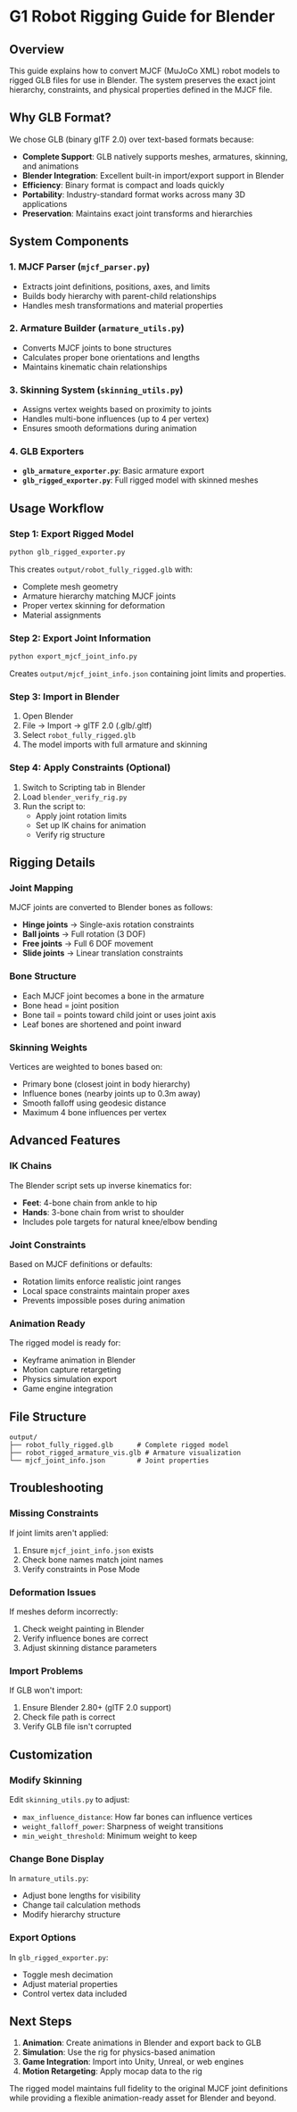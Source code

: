 # G1 Robot Rigging Guide for Blender

## Overview

This guide explains how to convert MJCF (MuJoCo XML) robot models to rigged GLB files for use in Blender. The system preserves the exact joint hierarchy, constraints, and physical properties defined in the MJCF file.

## Why GLB Format?

We chose GLB (binary glTF 2.0) over text-based formats because:
- **Complete Support**: GLB natively supports meshes, armatures, skinning, and animations
- **Blender Integration**: Excellent built-in import/export support in Blender
- **Efficiency**: Binary format is compact and loads quickly
- **Portability**: Industry-standard format works across many 3D applications
- **Preservation**: Maintains exact joint transforms and hierarchies

## System Components

### 1. MJCF Parser (`mjcf_parser.py`)
- Extracts joint definitions, positions, axes, and limits
- Builds body hierarchy with parent-child relationships
- Handles mesh transformations and material properties

### 2. Armature Builder (`armature_utils.py`)
- Converts MJCF joints to bone structures
- Calculates proper bone orientations and lengths
- Maintains kinematic chain relationships

### 3. Skinning System (`skinning_utils.py`)
- Assigns vertex weights based on proximity to joints
- Handles multi-bone influences (up to 4 per vertex)
- Ensures smooth deformations during animation

### 4. GLB Exporters
- **`glb_armature_exporter.py`**: Basic armature export
- **`glb_rigged_exporter.py`**: Full rigged model with skinned meshes

## Usage Workflow

### Step 1: Export Rigged Model
```bash
python glb_rigged_exporter.py
```
This creates `output/robot_fully_rigged.glb` with:
- Complete mesh geometry
- Armature hierarchy matching MJCF joints
- Proper vertex skinning for deformation
- Material assignments

### Step 2: Export Joint Information
```bash
python export_mjcf_joint_info.py
```
Creates `output/mjcf_joint_info.json` containing joint limits and properties.

### Step 3: Import in Blender
1. Open Blender
2. File → Import → glTF 2.0 (.glb/.gltf)
3. Select `robot_fully_rigged.glb`
4. The model imports with full armature and skinning

### Step 4: Apply Constraints (Optional)
1. Switch to Scripting tab in Blender
2. Load `blender_verify_rig.py`
3. Run the script to:
   - Apply joint rotation limits
   - Set up IK chains for animation
   - Verify rig structure

## Rigging Details

### Joint Mapping
MJCF joints are converted to Blender bones as follows:
- **Hinge joints** → Single-axis rotation constraints
- **Ball joints** → Full rotation (3 DOF)
- **Free joints** → Full 6 DOF movement
- **Slide joints** → Linear translation constraints

### Bone Structure
- Each MJCF joint becomes a bone in the armature
- Bone head = joint position
- Bone tail = points toward child joint or uses joint axis
- Leaf bones are shortened and point inward

### Skinning Weights
Vertices are weighted to bones based on:
- Primary bone (closest joint in body hierarchy)
- Influence bones (nearby joints up to 0.3m away)
- Smooth falloff using geodesic distance
- Maximum 4 bone influences per vertex

## Advanced Features

### IK Chains
The Blender script sets up inverse kinematics for:
- **Feet**: 4-bone chain from ankle to hip
- **Hands**: 3-bone chain from wrist to shoulder
- Includes pole targets for natural knee/elbow bending

### Joint Constraints
Based on MJCF definitions or defaults:
- Rotation limits enforce realistic joint ranges
- Local space constraints maintain proper axes
- Prevents impossible poses during animation

### Animation Ready
The rigged model is ready for:
- Keyframe animation in Blender
- Motion capture retargeting
- Physics simulation export
- Game engine integration

## File Structure
```
output/
├── robot_fully_rigged.glb      # Complete rigged model
├── robot_rigged_armature_vis.glb # Armature visualization
└── mjcf_joint_info.json        # Joint properties
```

## Troubleshooting

### Missing Constraints
If joint limits aren't applied:
1. Ensure `mjcf_joint_info.json` exists
2. Check bone names match joint names
3. Verify constraints in Pose Mode

### Deformation Issues
If meshes deform incorrectly:
1. Check weight painting in Blender
2. Verify influence bones are correct
3. Adjust skinning distance parameters

### Import Problems
If GLB won't import:
1. Ensure Blender 2.80+ (glTF 2.0 support)
2. Check file path is correct
3. Verify GLB file isn't corrupted

## Customization

### Modify Skinning
Edit `skinning_utils.py` to adjust:
- `max_influence_distance`: How far bones can influence vertices
- `weight_falloff_power`: Sharpness of weight transitions
- `min_weight_threshold`: Minimum weight to keep

### Change Bone Display
In `armature_utils.py`:
- Adjust bone lengths for visibility
- Change tail calculation methods
- Modify hierarchy structure

### Export Options
In `glb_rigged_exporter.py`:
- Toggle mesh decimation
- Adjust material properties
- Control vertex data included

## Next Steps

1. **Animation**: Create animations in Blender and export back to GLB
2. **Simulation**: Use the rig for physics-based animation
3. **Game Integration**: Import into Unity, Unreal, or web engines
4. **Motion Retargeting**: Apply mocap data to the rig

The rigged model maintains full fidelity to the original MJCF joint definitions while providing a flexible animation-ready asset for Blender and beyond.

